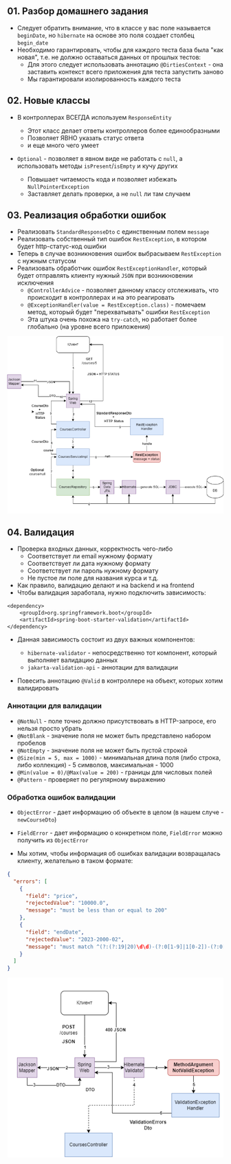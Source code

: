 ## 01. Разбор домашнего задания

* Следует обратить внимание, что в классе у вас поле называется `beginDate`, но `hibernate` на основе это поля создает столбец `begin_date`
* Необходимо гарантировать, чтобы для каждого теста база была "как новая", т.е. не должно оставаться данных от прошлых тестов:
  * Для этого следует использовать аннотацию `@DirtiesContext` - она заставить контекст всего приложения для теста запустить заново
  * Мы гарантировали изолированность каждого теста

## 02. Новые классы 

* В контроллерах ВСЕГДА используем `ResponseEntity`
  * Этот класс делает ответы контроллеров более единообразными
  * Позволяет ЯВНО указать статус ответа
  * и еще много чего умеет

* `Optional` - позволяет в явном виде не работать с `null`, а использовать методы `isPresent`/`isEmpty` и кучу других
  * Повышает читаемость кода и позволяет избежать `NullPointerException`
  * Заставляет делать проверки, а не `null` ли там случаем

## 03. Реализация обработки ошибок

* Реализовать `StandardResponseDto` с единственным полем `message`
* Реализовать собственный тип ошибок `RestException`, в котором будет http-статус-код ошибки
* Теперь в случае возникновения ошибок выбрасываем `RestException` с нужным статусом
* Реализовать обработчик ошибок `RestExceptionHandler`, который будет отправлять клиенту нужный `JSON` при возникновении исключения 
  * `@ControllerAdvice` - позволяет данному классу отслеживать, что происходит в контроллерах и на это реагировать
  * `@ExceptionHandler(value = RestException.class)` - помечаем метод, который будет "перехватывать" ошибки `RestException`
  * Эта штука очень похожа на `try-catch`, но работает более глобально (на уровне всего приложения)

![image](https://raw.githubusercontent.com/ait-tr/cohort25/main/back_end/lesson_10/img/1.png)

## 04. Валидация

* Проверка входных данных, корректность чего-либо
  * Соответствует ли email нужному формату
  * Соответствует ли дата нужному формату
  * Соответствует ли пароль нужному формату
  * Не пустое ли поле для названия курса и т.д.
* Как правило, валидацию делают и на backend и на frontend
* Чтобы валидация заработала, нужно подключить зависимость:

```
<dependency>
	<groupId>org.springframework.boot</groupId>
	<artifactId>spring-boot-starter-validation</artifactId>
</dependency>
```

* Данная зависимость состоит из двух важных компонентов:
  * `hibernate-validator` - непосредственно тот компонент, который выполняет валидацию данных
  * `jakarta-validation-api` - аннотации для валидации

* Повесить аннотацию `@Valid` в контроллере на объект, которых хотим валидировать

### Аннотации для валидации

* `@NotNull` - поле точно должно присутствовать в HTTP-запросе, его нельзя просто убрать
* `@NotBlank` - значение поля не может быть представлено набором пробелов
* `@NotEmpty` - значение поля не может быть пустой строкой
* `@Size(min = 5, max = 1000)` - минимальная длина поля (либо строка, либо коллекция) - 5 символов, максимальная - 1000
* `@Min(value = 0)/@Max(value = 200)` - границы для числовых полей
* `@Pattern` - проверяет по регулярному выражению

### Обработка ошибок валидации

* `ObjectError` - дает информацию об объекте в целом (в нашем случе - `newCourseDto`)
* `FieldError` - дает информацию о конкретном поле, `FieldError` можно получить из `ObjectError`

* Мы хотим, чтобы информация об ошибках валидации возвращалась клиенту, желательно в таком формате:

```json
{
  "errors": [
    {
      "field": "price",
      "rejectedValue": "10000.0",
      "message": "must be less than or equal to 200"
    },
    {
      "field": "endDate",
      "rejectedValue": "2023-2000-02",
      "message": "must match ^(?:(?:19|20)\d\d)-(?:0[1-9]|1[0-2])-(?:0[1-9]|1\d|2\d|3[0-1])$"
    }
  ]
}
```

![image](https://raw.githubusercontent.com/ait-tr/cohort25/main/back_end/lesson_10/img/2.png)